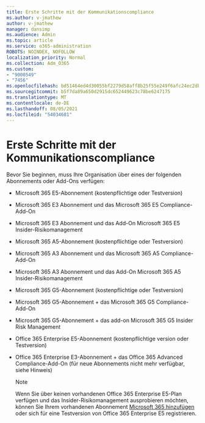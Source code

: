 ```yaml
---
title: Erste Schritte mit der Kommunikationscompliance
ms.author: v-jmathew
author: v-jmathew
manager: dansimp
ms.audience: Admin
ms.topic: article
ms.service: o365-administration
ROBOTS: NOINDEX, NOFOLLOW
localization_priority: Normal
ms.collection: Adm_O365
ms.custom:
- "9000549"
- "7456"
ms.openlocfilehash: bd51464ed4d30055bf2279d58aff8b25f55e249f6afc24ec2db227a1e9bdfbad
ms.sourcegitcommit: b5f7da89a650d2915dc652449623c78be6247175
ms.translationtype: MT
ms.contentlocale: de-DE
ms.lasthandoff: 08/05/2021
ms.locfileid: "54034681"
---
```

# <a name="get-started-with-communication-compliance"></a>Erste Schritte mit der Kommunikationscompliance

Bevor Sie beginnen, muss Ihre Organisation über eines der folgenden Abonnements oder Add-Ons verfügen:

* Microsoft 365 E5-Abonnement (kostenpflichtige oder Testversion)
* Microsoft 365 E3 Abonnement und das Microsoft 365 E5 Compliance-Add-On
* Microsoft 365 E3 Abonnement und das Add-On Microsoft 365 E5 Insider-Risikomanagement
* Microsoft 365 A5-Abonnement (kostenpflichtige oder Testversion)
* Microsoft 365 A3 Abonnement und das Microsoft 365 A5 Compliance-Add-On
* Microsoft 365 A3 Abonnement und das Add-On Microsoft 365 A5 Insider-Risikomanagement
* Microsoft 365 G5-Abonnement (kostenpflichtige oder Testversion)
* Microsoft 365 G5-Abonnement + das Microsoft 365 G5 Compliance-Add-On
* Microsoft 365 G5-Abonnement + das add-on Microsoft 365 G5 Insider Risk Management
* Office 365 Enterprise E5-Abonnement (kostenpflichtige version oder Testversion)
* Office 365 Enterprise E3-Abonnement + das Office 365 Advanced Compliance-Add-On (für neue Abonnements nicht mehr verfügbar, siehe Hinweis)

    > [!NOTE]
    > Wenn Sie über keinen vorhandenen Office 365 Enterprise E5-Plan verfügen und das Insider-Risikomanagement ausprobieren möchten, können Sie Ihrem vorhandenen Abonnement [Microsoft 365 hinzufügen](https://go.microsoft.com/fwlink/?linkid=2130508) oder sich für eine Testversion von Office 365 Enterprise E5 registrieren.
